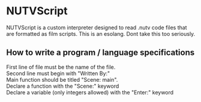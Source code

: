 # NUTVScript
NUTVScript is a custom interpreter designed to read .nutv code files that are formatted as film scripts.
This is an esolang.
Dont take this too seriously.
## How to write a program / language specifications
First line of file must be the name of the file.\
Second line must begin with "Written By:"\
Main function should be titled "Scene: main".\
Declare a function with the "Scene:" keyword\
Declare a variable (only integers allowed) with the "Enter:" keyword